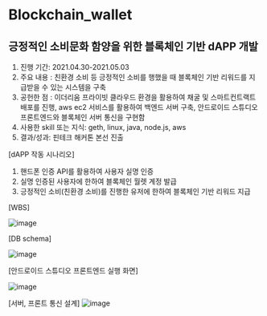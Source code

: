 # Blockchain_wallet

긍정적인 소비문화 함양을 위한 블록체인 기반 dAPP 개발
-------------
1) 진행 기간: 2021.04.30-2021.05.03
2) 주요 내용
: 친환경 소비 등 긍정적인 소비를 행했을 때 블록체인 기반 리워드를 지급받을 수 있는 시스템을 구축
3) 공헌한 점 
: 이더리움 프라이빗 클라우드 환경을 활용하여 채굴 및 스마트컨트랙트 배포를 진행, aws ec2 서비스를 활용하여 백엔드 서버 구축, 안드로이드 스튜디오 프론트엔드와 블록체인 서버 통신을 구현함
4) 사용한 skill 또는 지식: geth, linux, java, node.js, aws
5) 결과/성과: 핀테크 해커톤 본선 진출


[dAPP 작동 시나리오]
1. 핸드폰 인증 API를 활용하여 사용자 실명 인증
2. 실명 인증된 사용자에 한하여 블록체인 월렛 계정 발급
3. 긍정적인 소비(친환경 소비)를 진행한 유저에 한하여 블록체인 기반 리워드 지급

[WBS]

![image](https://user-images.githubusercontent.com/47470113/117949824-7c0ccf00-b34d-11eb-9c79-4eab8222aacb.png)


[DB schema]

![image](https://user-images.githubusercontent.com/47470113/117949905-947ce980-b34d-11eb-90d9-4761634896c9.png)


[안드로이드 스튜디오 프론트엔드 실행 화면]

![image](https://user-images.githubusercontent.com/47470113/117950068-c42bf180-b34d-11eb-9b5f-f2ca7857663e.png)


[서버, 프론트 통신 설계]
![image](https://user-images.githubusercontent.com/47470113/117950494-33a1e100-b34e-11eb-9d8f-f71bf7366c95.png)
